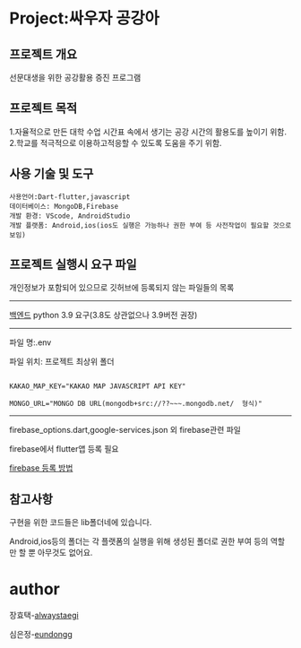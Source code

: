 # Project:싸우자 공강아

## 프로젝트 개요 
선문대생을 위한 공강활용 증진 프로그램

## 프로젝트 목적 
1.자율적으로 만든 대학 수업 시간표 속에서 생기는 공강 시간의 활용도를 높이기 위함.
2.학교를 적극적으로 이용하고적응할 수 있도록 도움을 주기 위함.


## 사용 기술 및 도구
```
사용언어:Dart-flutter,javascript
데이터베이스: MongoDB,Firebase
개발 환경: VScode, AndroidStudio
개발 플랫폼: Android,ios(ios도 실행은 가능하나 권한 부여 등 사전작업이 필요할 것으로 보임)
```

## 


## 프로젝트 실행시 요구 파일


개인정보가 포함되어 있으므로 깃허브에 등록되지 않는 파일들의 목록

---

[백엔드](https://github.com/23-1-CapstoneDesign/Server)
python 3.9 요구(3.8도 상관없으나 3.9버전 권장)


---
파일 명:.env

파일 위치: 프로젝트 최상위 폴더  
```

KAKAO_MAP_KEY="KAKAO MAP JAVASCRIPT API KEY"

MONGO_URL="MONGO DB URL(mongodb+src://??~~~.mongodb.net/  형식)"
```
---
firebase_options.dart,google-services.json 외 firebase관련 파일

firebase에서 flutter앱 등록 필요 

[firebase 등록 방법](https://firebase.google.com/docs/flutter/setup?hl=ko&platform=android)

## 참고사항
구현을 위한 코드들은 lib폴더네에 있습니다.

Android,ios등의 폴더는 각 플랫폼의 실행을 위해 생성된 폴더로 권한 부여 등의 역할만 할 뿐 아무것도 없어요.



# author
장효택-[alwaystaegi](https://github.com/alwaystaegi)

심은정-[eundongg](https://github.com/eundongg)
